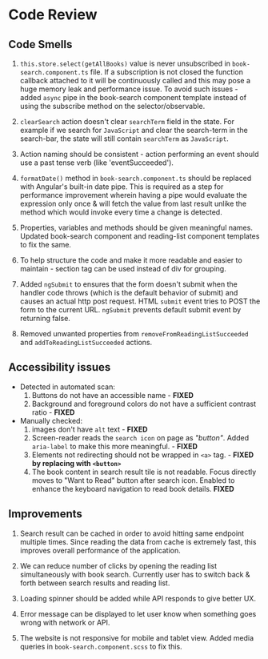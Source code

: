 # Code Review
## Code Smells

1. `this.store.select(getAllBooks)` value is never unsubscribed in `book-search.component.ts` file. If a subscription is not closed the function callback attached to it will be continuously called and this may pose a huge memory leak and performance issue. To avoid such issues - added `async` pipe in the book-search component template instead of using the subscribe method on the selector/observable.

2. `clearSearch` action doesn't clear `searchTerm` field in the state. For example if we search for `JavaScript` and clear the search-term in the search-bar, the state will still contain `searchTerm` as `JavaScript`.

3. Action naming should be consistent - action performing an event should use a past tense verb (like 'eventSucceeded').

4. `formatDate()` method in `book-search.component.ts` should be replaced with Angular's built-in date pipe. This is required as a step for performance improvement wherein having a pipe would evaluate the expression only once & will fetch the value from last result unlike the method which would invoke every time a change is detected.

5. Properties, variables and methods should be given meaningful names. Updated book-search component and reading-list component templates to fix the same.

6. To help structure the code and make it more readable and easier to maintain - section tag can be used instead of div for grouping.

7. Added `ngSubmit` to ensures that the form doesn't submit when the handler code throws (which is the default behavior of submit) and causes an actual http post request. HTML `submit` event tries to POST the form to the current URL. `ngSubmit` prevents default submit event by returning false.

8. Removed unwanted properties from `removeFromReadingListSucceeded` and `addToReadingListSucceeded` actions.

## Accessibility issues

- Detected in automated scan:
    1. Buttons do not have an accessible name - **FIXED**
    2. Background and foreground colors do not have a sufficient contrast ratio - **FIXED**
- Manually checked:
    1. images don't have `alt` text - **FIXED**
    2. Screen-reader reads the `search icon` on page as _"button"_. Added `aria-label` to make this more meaningful. - **FIXED**
    3. Elements not redirecting should not be wrapped in `<a>` tag. - **FIXED by replacing with `<button>`**
    4. The book content in search result tile is not readable. Focus directly moves to "Want to Read" button after search icon. Enabled to enhance the keyboard navigation to read book details. **FIXED**

## Improvements

1. Search result can be cached in order to avoid hitting same endpoint multiple times. Since reading the data from cache is extremely fast, this improves overall performance of the application.

2. We can reduce number of clicks by opening the reading list simultaneously with book search. Currently user has to switch back & forth between search results and reading list.

4. Loading spinner should be added while API responds to give better UX.

3. Error message can be displayed to let user know when something goes wrong with network or API.

4. The website is not responsive for mobile and tablet view. Added media queries in `book-search.component.scss` to fix this.